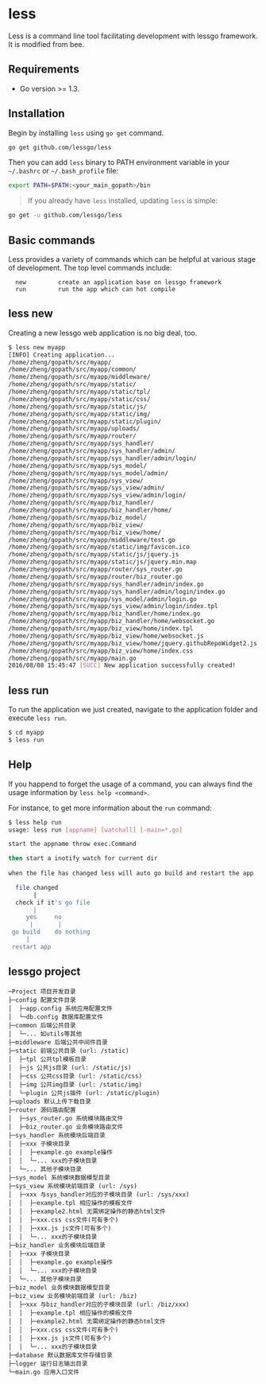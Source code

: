 # less

Less is a command line tool facilitating development with lessgo framework. It is modified from bee.

## Requirements

- Go version >= 1.3.


## Installation

Begin by installing `less` using `go get` command.

```bash
go get github.com/lessgo/less
```

Then you can add `less` binary to PATH environment variable in your `~/.bashrc` or `~/.bash_profile` file:

```bash
export PATH=$PATH:<your_main_gopath>/bin
```

> If you already have `less` installed, updating `less` is simple:

```bash
go get -u github.com/lessgo/less
```

## Basic commands

Less provides a variety of commands which can be helpful at various stage of development. The top level commands include: 
```base
  new         create an application base on lessgo framework
  run         run the app which can hot compile
```

## less new

Creating a new lessgo web application is no big deal, too.

```bash
$ less new myapp
[INFO] Creating application...
/home/zheng/gopath/src/myapp/
/home/zheng/gopath/src/myapp/common/
/home/zheng/gopath/src/myapp/middleware/
/home/zheng/gopath/src/myapp/static/
/home/zheng/gopath/src/myapp/static/tpl/
/home/zheng/gopath/src/myapp/static/css/
/home/zheng/gopath/src/myapp/static/js/
/home/zheng/gopath/src/myapp/static/img/
/home/zheng/gopath/src/myapp/static/plugin/
/home/zheng/gopath/src/myapp/uploads/
/home/zheng/gopath/src/myapp/router/
/home/zheng/gopath/src/myapp/sys_handler/
/home/zheng/gopath/src/myapp/sys_handler/admin/
/home/zheng/gopath/src/myapp/sys_handler/admin/login/
/home/zheng/gopath/src/myapp/sys_model/
/home/zheng/gopath/src/myapp/sys_model/admin/
/home/zheng/gopath/src/myapp/sys_view/
/home/zheng/gopath/src/myapp/sys_view/admin/
/home/zheng/gopath/src/myapp/sys_view/admin/login/
/home/zheng/gopath/src/myapp/biz_handler/
/home/zheng/gopath/src/myapp/biz_handler/home/
/home/zheng/gopath/src/myapp/biz_model/
/home/zheng/gopath/src/myapp/biz_view/
/home/zheng/gopath/src/myapp/biz_view/home/
/home/zheng/gopath/src/myapp/middleware/test.go
/home/zheng/gopath/src/myapp/static/img/favicon.ico
/home/zheng/gopath/src/myapp/static/js/jquery.js
/home/zheng/gopath/src/myapp/static/js/jquery.min.map
/home/zheng/gopath/src/myapp/router/sys_router.go
/home/zheng/gopath/src/myapp/router/biz_router.go
/home/zheng/gopath/src/myapp/sys_handler/admin/index.go
/home/zheng/gopath/src/myapp/sys_handler/admin/login/index.go
/home/zheng/gopath/src/myapp/sys_model/admin/login.go
/home/zheng/gopath/src/myapp/sys_view/admin/login/index.tpl
/home/zheng/gopath/src/myapp/biz_handler/home/index.go
/home/zheng/gopath/src/myapp/biz_handler/home/websocket.go
/home/zheng/gopath/src/myapp/biz_view/home/index.tpl
/home/zheng/gopath/src/myapp/biz_view/home/websocket.js
/home/zheng/gopath/src/myapp/biz_view/home/jquery.githubRepoWidget2.js
/home/zheng/gopath/src/myapp/biz_view/home/index.css
/home/zheng/gopath/src/myapp/main.go
2016/08/08 15:45:47 [SUCC] New application successfully created!
```

## less run

To run the application we just created, navigate to the application folder and execute `less run`.

```bash
$ cd myapp
$ less run
```


## Help

If you happend to forget the usage of a command, you can always find the usage information by `less help <command>`.

For instance, to get more information about the `run` command:

```bash
$ less help run
usage: less run [appname] [watchall] [-main=*.go]

start the appname throw exec.Command

then start a inotify watch for current dir
                    
when the file has changed less will auto go build and restart the app

  file changed
       |
  check if it's go file
       |
     yes     no
      |       |
 go build    do nothing
     |
 restart app

```

## lessgo project

```
─Project 项目开发目录
├─config 配置文件目录
│  ├─app.config 系统应用配置文件
│  └─db.config 数据库配置文件
├─common 后端公共目录
│  └─... 如utils等其他
├─middleware 后端公共中间件目录
├─static 前端公共目录 (url: /static)
│  ├─tpl 公共tpl模板目录
│  ├─js 公共js目录 (url: /static/js)
│  ├─css 公共css目录 (url: /static/css)
│  ├─img 公共img目录 (url: /static/img)
│  └─plugin 公共js插件 (url: /static/plugin)
├─uploads 默认上传下载目录
├─router 源码路由配置
│  ├─sys_router.go 系统模块路由文件
│  ├─biz_router.go 业务模块路由文件
├─sys_handler 系统模块后端目录
│  ├─xxx 子模块目录
│  │  ├─example.go example操作
│  │  └─... xxx的子模块目录
│  └─... 其他子模块目录
├─sys_model 系统模块数据模型目录
├─sys_view 系统模块前端目录 (url: /sys)
│  ├─xxx 与sys_handler对应的子模块目录 (url: /sys/xxx)
│  │  ├─example.tpl 相应操作的模板文件
│  │  ├─example2.html 无需绑定操作的静态html文件
│  │  ├─xxx.css css文件(可有多个)
│  │  ├─xxx.js js文件(可有多个)
│  │  └─... xxx的子模块目录
├─biz_handler 业务模块后端目录
│  ├─xxx 子模块目录
│  │  ├─example.go example操作
│  │  └─... xxx的子模块目录
│  └─... 其他子模块目录
├─biz_model 业务模块数据模型目录
├─biz_view 业务模块前端目录 (url: /biz)
│  ├─xxx 与biz_handler对应的子模块目录 (url: /biz/xxx)
│  │  ├─example.tpl 相应操作的模板文件
│  │  ├─example2.html 无需绑定操作的静态html文件
│  │  ├─xxx.css css文件(可有多个)
│  │  ├─xxx.js js文件(可有多个)
│  │  └─... xxx的子模块目录
├─database 默认数据库文件存储目录
├─logger 运行日志输出目录
└─main.go 应用入口文件
```

